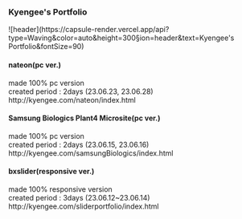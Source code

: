 <h3>Kyengee's Portfolio</h3>
![header](https://capsule-render.vercel.app/api?type=Waving&color=auto&height=300&section=header&text=Kyengee's Portfolio&fontSize=90)

<br>

<h4>nateon(pc ver.)</h4>
made 100%  pc version <br>
created period : 2days (23.06.23, 23.06.28)<br>
http://kyengee.com/nateon/index.html

<br>

<h4>Samsung Biologics Plant4 Microsite(pc ver.)</h4>
made 100% pc version <br>
created period : 2days (23.06.15, 23.06.16)<br>
http://kyengee.com/samsungBiologics/index.html

<br>

<h4>bxslider(responsive ver.)</h4>
made 100% responsive version<br>
created period : 3days (23.06.12~23.06.14)<br>
http://kyengee.com/sliderportfolio/index.html

<br>


<br>
